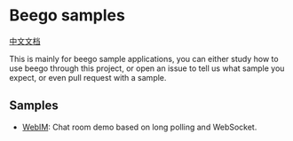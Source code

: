 # Beego samples

[中文文档](README_ZH.md)

This is mainly for beego sample applications, you can either study how to use beego through this project, or open an issue to tell us what sample you expect, or even pull request with a sample.

## Samples

- [WebIM](WebIM/README.md): Chat room demo based on long polling and WebSocket.